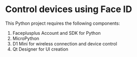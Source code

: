 Control devices using Face ID
=============================
This Python project requires the following components:
1.  Faceplusplus Account and SDK for Python
2.  MicroPython 
3.  D1 Mini for wireless connection and device control
4.  Qt Designer for UI creation
